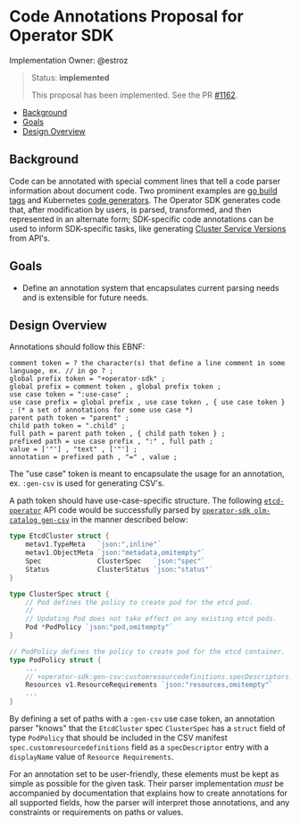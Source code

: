 # Code Annotations Proposal for Operator SDK

Implementation Owner: @estroz

> Status: **implemented**
> 
> This proposal has been implemented. See the PR [#1162](https://github.com/Medium/operator-sdk/pull/1162).

- [Background](#background)
- [Goals](#goals)
- [Design Overview](#design-overview)

## Background

Code can be annotated with special comment lines that tell a code parser information about document code. Two prominent examples are [go build tags][go_build_tags] and Kubernetes [code generators][k8s_code_gen]. The Operator SDK generates code that, after modification by users, is parsed, transformed, and then represented in an alternate form; SDK-specific code annotations can be used to inform SDK-specific tasks, like generating [Cluster Service Versions][olm_csv] from API's.

## Goals

- Define an annotation system that encapsulates current parsing needs and is extensible for future needs.

## Design Overview

Annotations should follow this EBNF:

```
comment token = ? the character(s) that define a line comment in some language, ex. // in go ? ;
global prefix token = "+operator-sdk" ;
global prefix = comment token , global prefix token ;
use case token = ":use-case" ;
use case prefix = global prefix , use case token , { use case token } ; (* a set of annotations for some use case *)
parent path token = "parent" ;
child path token = ".child" ;
full path = parent path token , { child path token } ;
prefixed path = use case prefix , ":" , full path ;
value = ['"'] , "text" , ['"'] ;
annotation = prefixed path , "=" , value ;
```

The "use case" token is meant to encapsulate the usage for an annotation, ex. `:gen-csv` is used for generating CSV's.

A path token should have use-case-specific structure. The following [`etcd-operator`][etcd_operator_api] API code would be successfully parsed by [`operator-sdk olm-catalog gen-csv`][sdk_cli_ref_gen_csv] in the manner described below:

```Go
type EtcdCluster struct {
	metav1.TypeMeta   `json:",inline"`
	metav1.ObjectMeta `json:"metadata,omitempty"`
	Spec              ClusterSpec   `json:"spec"`
	Status            ClusterStatus `json:"status"`
}

type ClusterSpec struct {
	// Pod defines the policy to create pod for the etcd pod.
	//
	// Updating Pod does not take effect on any existing etcd pods.
	Pod *PodPolicy `json:"pod,omitempty"`
}

// PodPolicy defines the policy to create pod for the etcd container.
type PodPolicy struct {
	...
	// +operator-sdk:gen-csv:customresourcedefinitions.specDescriptors.displayName="Resource Requirements"
	Resources v1.ResourceRequirements `json:"resources,omitempty"`
	...
}
```

By defining a set of paths with a `:gen-csv` use case token, an annotation parser "knows" that the `EtcdCluster` spec `ClusterSpec` has a `struct` field of type `PodPolicy` that should be included in the CSV manifest `spec.customresourcedefinitions` field as a `specDescriptor` entry with a `displayName` value of `Resource Requirements`.

For an annotation set to be user-friendly, these elements must be kept as simple as possible for the given task. Their parser implementation *must* be accompanied by documentation that explains how to create annotations for all supported fields, how the parser will interpret those annotations, and any constraints or requirements on paths or values.

[go_build_tags]:https://golang.org/pkg/go/build/#hdr-Build_Constraints
[k8s_code_gen]:https://blog.openshift.com/kubernetes-deep-dive-code-generation-customresources/
[olm_csv]:https://github.com/operator-framework/operator-lifecycle-manager/blob/master/doc/design/building-your-csv.md
[sdk_cli_ref_gen_csv]:https://github.com/Medium/operator-sdk/blob/master/doc/sdk-cli-reference.md#gen-csv
[etcd_operator_api]:https://github.com/coreos/etcd-operator/blob/387ece1ca4e9af764c9eb569ff995a21b10ba5ee/pkg/apis/etcd/v1beta2/cluster.go
